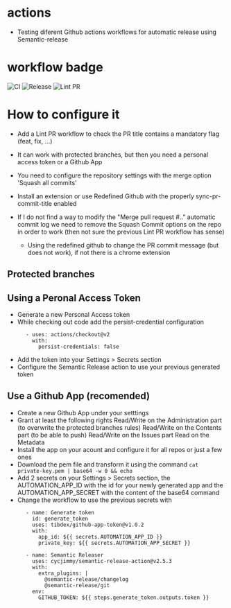 # actions
- Testing diferent Github actions workflows for automatic release using Semantic-release

# workflow badge
![CI](https://github.com/albertvila/actions/workflows/CI/badge.svg)
![Release](https://github.com/albertvila/actions/workflows/Release/badge.svg)
![Lint PR](https://github.com/albertvila/actions/workflows/Lint%20PR/badge.svg)

# How to configure it
- Add a Lint PR workflow to check the PR title contains a mandatory flag (feat, fix, ...)
- It can work with protected branches, but then you need a personal access token or a Github App
- You need to configure the repository settings with the merge option 'Squash all commits'
- Install an extension or use Redefined Github with the properly sync-pr-commit-title enabled

- If I do not find a way to modify the "Merge pull request #.." automatic commit log we need to remove the Squash Commit options on the repo in order to work (then not sure the previous Lint PR workflow has sense)
    - Using the redefined github to change the PR commit message (but does not work), if not there is a chrome extension

## Protected branches

## Using a Peronal Access Token
- Generate a new Personal Access token
- While checking out code add the persist-credential configuration
```
      - uses: actions/checkout@v2
        with:
          persist-credentials: false
```
- Add the token into your Settings > Secrets section
- Configure the Semantic Release action to use your previous generated token

## Use a Github App (recomended)
- Create a new Github App under your setttings
- Grant at least the following rights
    Read/Write on the Administration part (to overwrite the protected branches rules)
    Read/Write on the Contents part (to be able to push)
    Read/Write on the Issues part
    Read on the Metadata
- Install the app on your acount and configure it for all repos or just a few ones
- Download the pem file and transform it using the command
`cat private-key.pem | base64 -w 0 && echo`
- Add 2 secrets on your Settings > Secrets section, the AUTOMATION_APP_ID with the id for your newly generated app and the AUTOMATION_APP_SECRET with the content of the base64 command
- Change the workflow to use the previous secrets with
```
      - name: Generate token
        id: generate_token
        uses: tibdex/github-app-token@v1.0.2
        with:
          app_id: ${{ secrets.AUTOMATION_APP_ID }}
          private_key: ${{ secrets.AUTOMATION_APP_SECRET }}

      - name: Semantic Releaser
        uses: cycjimmy/semantic-release-action@v2.5.3
        with:
          extra_plugins: |
            @semantic-release/changelog
            @semantic-release/git
        env:
          GITHUB_TOKEN: ${{ steps.generate_token.outputs.token }}
```

